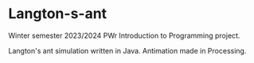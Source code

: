 # Langton-s-ant
Winter semester 2023/2024 PWr Introduction to Programming project.

Langton's ant simulation written in Java.
Antimation made in Processing.
